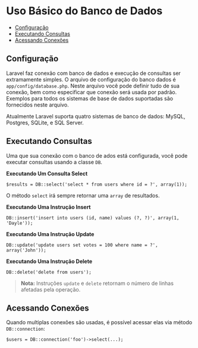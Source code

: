 # Uso Básico do Banco de Dados

- [Configuração](#configuration)
- [Executando Consultas](#running-queries)
- [Acessando Conexões](#accessing-connections)

<a name="configuration"></a>
## Configuração

Laravel faz conexão com banco de dados e execução de consultas ser extramamente simples. O arquivo de configuração do banco dados é `app/config/database.php`. Neste arquivo você pode definir tudo de sua conexão, bem como especificar que conexão será usada por padrão. Exemplos para todos os sistemas de base de dados suportadas são fornecidos neste arquivo.

Atualmente Laravel suporta quatro sistemas de banco de dados: MySQL, Postgres, SQLite, e SQL Server.

<a name="running-queries"></a>
## Executando Consultas

Uma que sua conexão com o banco de ados está configurada, você pode executar consultas usando a classe `DB`.

**Executando Um Consulta Select**

	$results = DB::select('select * from users where id = ?', array(1));

O método `select` irá sempre retornar uma `array` de resultados.

**Executando Uma Instrução Insert**

	DB::insert('insert into users (id, name) values (?, ?)', array(1, 'Dayle'));

**Executando Uma Instrução Update**

	DB::update('update users set votes = 100 where name = ?', array('John'));

**Executando Uma Instrução Delete**

	DB::delete('delete from users');

> **Nota:** Instruções `update` e `delete` retornam o número de linhas afetadas pela operação.

<a name="accessing-connections"></a>
## Acessando Conexões

Quando multiplas conexões são usadas, é possível acessar elas via método `DB::connection`:

	$users = DB::connection('foo')->select(...);
